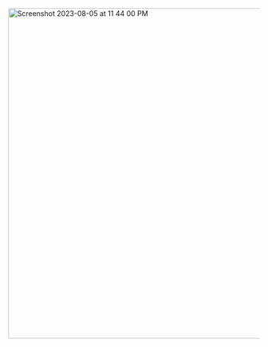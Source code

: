 <img width="661" alt="Screenshot 2023-08-05 at 11 44 00 PM" src="https://github.com/abjaiswal18/GreyChain/assets/34600841/e3817ebc-f55c-4952-bde0-3c4c1da86e41">
